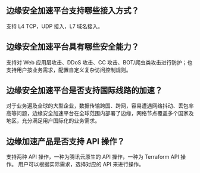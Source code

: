 ## 边缘安全加速平台支持哪些接入方式？
支持 L4 TCP，UDP 接入，L7 域名接入。

 

## 边缘安全加速平台具有哪些安全能力？
支持对 Web 应用层攻击、DDoS 攻击、CC 攻击、BOT/爬虫类攻击进行防护；也支持用户按业务需求，配置自定义复杂访问控制规则。

 

## 边缘安全加速平台是否支持国际线路的加速？
对于业务遍及全球的大型企业，数据传输跨国、跨网，容易遭遇网络抖动、丢包率高等问题，边缘安全加速平台在全球范围内部署了边缘，网络节点覆盖多个国家及地区，充分满足用户国际化的业务需求。

## 边缘加速产品是否支持 API 操作？
支持两种 API 操作，一种为腾讯云原生的 API 操作，一种为 Terraform API 操作。 用户可以根据实际需求，选择对应的 API 来进行操作。
